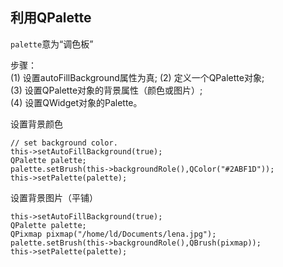

## 利用QPalette

`palette`意为“调色板”

步骤：  
(1) 设置autoFillBackground属性为真;
(2) 定义一个QPalette对象;  
(3) 设置QPalette对象的背景属性（颜色或图片）;  
(4) 设置QWidget对象的Palette。

设置背景颜色

```
// set background color.
this->setAutoFillBackground(true);
QPalette palette;
palette.setBrush(this->backgroundRole(),QColor("#2ABF1D"));
this->setPalette(palette);
```

设置背景图片（平铺）

```
this->setAutoFillBackground(true);
QPalette palette;
QPixmap pixmap("/home/ld/Documents/lena.jpg");
palette.setBrush(this->backgroundRole(),QBrush(pixmap));
this->setPalette(palette);
```
